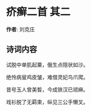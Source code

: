 # 疥癣二首  其二

**作者**: 刘克庄

## 诗词内容

试脱中单肌起粟，俄生点隠状如沙。

绝怜病叟鸡皮皱，难借灵妃鸟爪爬。

昔号玉人曾美晳，今成铁汉已顽麻。

戏衫脱了无羁束，纵见三公手懒叉。


